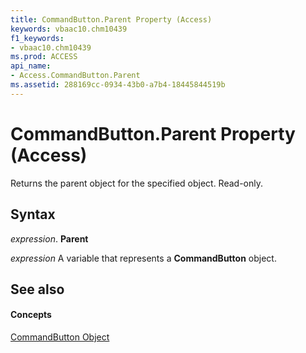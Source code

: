 ```yaml
---
title: CommandButton.Parent Property (Access)
keywords: vbaac10.chm10439
f1_keywords:
- vbaac10.chm10439
ms.prod: ACCESS
api_name:
- Access.CommandButton.Parent
ms.assetid: 288169cc-0934-43b0-a7b4-18445844519b
---
```



# CommandButton.Parent Property (Access)

Returns the parent object for the specified object. Read-only.


## Syntax

 _expression_. **Parent**

 _expression_ A variable that represents a **CommandButton** object.


## See also


#### Concepts


[CommandButton Object](commandbutton-object-access.md)

